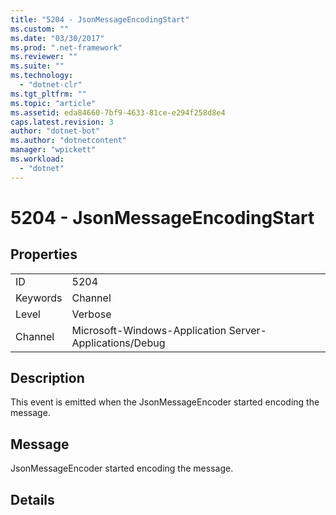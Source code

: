 ```yaml
---
title: "5204 - JsonMessageEncodingStart"
ms.custom: ""
ms.date: "03/30/2017"
ms.prod: ".net-framework"
ms.reviewer: ""
ms.suite: ""
ms.technology: 
  - "dotnet-clr"
ms.tgt_pltfrm: ""
ms.topic: "article"
ms.assetid: eda84660-7bf9-4633-81ce-e294f258d8e4
caps.latest.revision: 3
author: "dotnet-bot"
ms.author: "dotnetcontent"
manager: "wpickett"
ms.workload: 
  - "dotnet"
---
```

# 5204 - JsonMessageEncodingStart
## Properties  
  
|||  
|-|-|  
|ID|5204|  
|Keywords|Channel|  
|Level|Verbose|  
|Channel|Microsoft-Windows-Application Server-Applications/Debug|  
  
## Description  
 This event is emitted when the JsonMessageEncoder started encoding the message.  
  
## Message  
 JsonMessageEncoder started encoding the message.  
  
## Details
